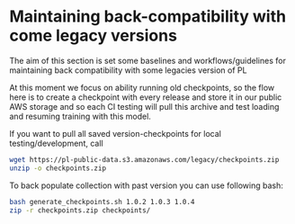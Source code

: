 # Maintaining back-compatibility with come legacy versions

The aim of this section is set some baselines and workflows/guidelines for maintaining back compatibility with some legacies version of PL

At this moment we focus on ability running old checkpoints, so the flow here is to create a checkpoint with every release and store it in our public AWS storage and so each CI testing will pull this archive and test loading and resuming training with this model.

If you want to pull all saved version-checkpoints for local testing/development, call
```bash
wget https://pl-public-data.s3.amazonaws.com/legacy/checkpoints.zip
unzip -o checkpoints.zip
```

To back populate collection with past version you can use following bash:
```bash
bash generate_checkpoints.sh 1.0.2 1.0.3 1.0.4
zip -r checkpoints.zip checkpoints/
```
